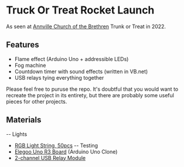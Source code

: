 # Truck Or Treat Rocket Launch
As seen at [Annville Church of the Brethren](https://www.annvillecob.org) Trunk or Treat in 2022.

## Features

- Flame effect (Arduino Uno + addressible LEDs)
- Fog machine
- Countdown timer with sound effects (written in VB.net)
- USB relays tying everything together

Please feel free to puruse the repo.   It's doubtful that you would want to recreate the project in its entirety, but there are probably some useful pieces for other projects.

## Materials

-- Lights
- [RGB Light String, 50pcs](https://www.amazon.com/gp/product/B076VBSB3B/ref=ppx_yo_dt_b_search_asin_title?ie=UTF8&psc=1)
-- Testing
- [Elegoo Uno R3 Board](https://www.amazon.com/gp/product/B01EWOE0UU/ref=ppx_yo_dt_b_search_asin_title?ie=UTF8&psc=1) (Arduino Uno Clone)
- [2-channel USB Relay Module](https://www.amazon.com/gp/product/B07CFQMDJ3/ref=ppx_yo_dt_b_search_asin_title?ie=UTF8&psc=1)
